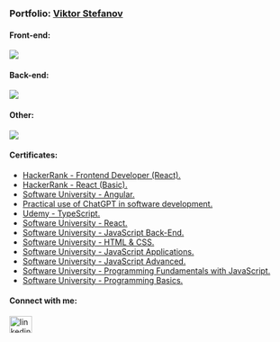 ### Portfolio: [Viktor Stefanov](https://viktor-stefanov.web.app/)

#### Front-end:
<p align="left">
  <a>
    <img src="https://skillicons.dev/icons?i=html,css,js,ts,react,angular,redux,sass" />
  </a>
</p>

#### Back-end:
<p align="left">
  <a>
    <img src="https://skillicons.dev/icons?i=nodejs,express,mongodb,firebase" />
  </a>
</p>

#### Other:
<p align="left">
  <a>
    <img src="https://skillicons.dev/icons?i=git,github,photoshop,postman,vscode" />
  </a>
</p>

#### Certificates:
* [HackerRank - Frontend Developer (React).](https://www.hackerrank.com/certificates/0728ced9e4d8)
* [HackerRank - React (Basic).](https://www.hackerrank.com/certificates/368257ac6ae0)
* [Software University - Angular.](https://softuni.bg/certificates/details/211776/fc7b72bc)
* [Practical use of ChatGPT in software development.](https://github.com/viiktorstefanov/ViiktorStefanov/blob/main/HackBulgaria_Masterclass_Viktor%20Stefanov_15.02.pdf)
* [Udemy - TypeScript.](https://github.com/viiktorstefanov/ViiktorStefanov/blob/main/typescript.jpg)
* [Software University - React.](https://softuni.bg/certificates/details/197757/5626224d)
* [Software University - JavaScript Back-End.](https://softuni.bg/certificates/details/190511/2dd2f159)
* [Software University - HTML & CSS.](https://softuni.bg/certificates/details/205236/765fdeb9)
* [Software University - JavaScript Applications.](https://softuni.bg/certificates/details/180040/65f26b18)
* [Software University - JavaScript Advanced.](https://softuni.bg/certificates/details/174124/7392ef54)
* [Software University - Programming Fundamentals with JavaScript.](https://softuni.bg/certificates/details/166091/98066d3e)
* [Software University - Programming Basics.](https://softuni.bg/certificates/details/147897/2fefa0e5)

#### Connect with me:

<p align="left">
<a href="https://www.linkedin.com/in/viktorstefanov/" target="blank"><img align="center" src="https://raw.githubusercontent.com/rahuldkjain/github-profile-readme-generator/master/src/images/icons/Social/linked-in-alt.svg" alt="linkedin.com/in/viktor-stefanov-953047263" height="30" width="40" /></a>
</p>
